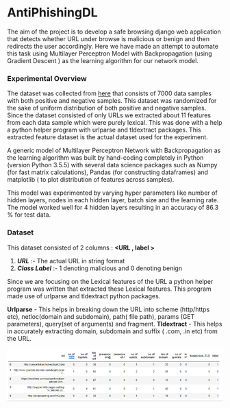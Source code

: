 # AntiPhishingDL

The aim of the project is to develop a safe browsing django web application that detects whether URL under browse is malicious or benign and then redirects the user accordingly. Here we have made an attempt to automate this task using Multilayer Perceptron Model with Backpropagation (using Gradient Descent ) as the learning algorithm for our network model.

### Experimental Overview

The dataset was collected from [here](https://www.phishtank.com) that consists of 7000 data samples with both positive and negative samples. This dataset was randomized for the sake of uniform distribution of both positive and negative samples. Since the dataset consisted of only URLs we extracted about 11 features from each data sample which were purely lexical. This was done with a help a python helper program with urlparse and tldextract packages. This extracted feature dataset is the actual dataset used for the experiment.

A generic model of Multilayer Perceptron Network with Backpropagation as the learning algorithm was built by hand-coding completely in Python (version Python 3.5.5) with several data science packages such as Numpy (for fast matrix calculations), Pandas (for constructing dataframes) and matplotlib ( to plot distribution of features across samples).

This model was experimented by varying hyper parameters like number of hidden layers, nodes in each hidden layer, batch size and the learning rate. The model worked well for 4 hidden layers resulting in an accuracy of 86.3 % for test data.

### Dataset

This dataset consisted of 2 columns : **<URL , label >**
1. ***URL*** :- The actual URL in string format
2. ***Class Label*** :- 1 denoting malicious and 0 denoting benign

Since we are focusing on the Lexical features of the URL a python helper program was written that extracted these Lexical features. This program made use of urlparse and tldextract python packages.

**Urlparse** - This helps in breaking down the URL into scheme (http/https etc), netloc(domain and subdomain), path( file path), params (GET parameters), query(set of arguments) and fragment. 
**Tldextract** - This helps in accurately extracting domain, subdomain and suffix ( .com, .in etc) from the URL.

![Dataset after preprocessing](https://github.com/paipradeep/AntiPhishingDL/blob/master/processed.png)


